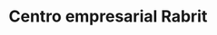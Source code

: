 ---
title: "Centro empresarial Rabrit"
url: /puerto-la-cruz/centro-empresarial-rabrit/
shop: Einkaufszentrum
---